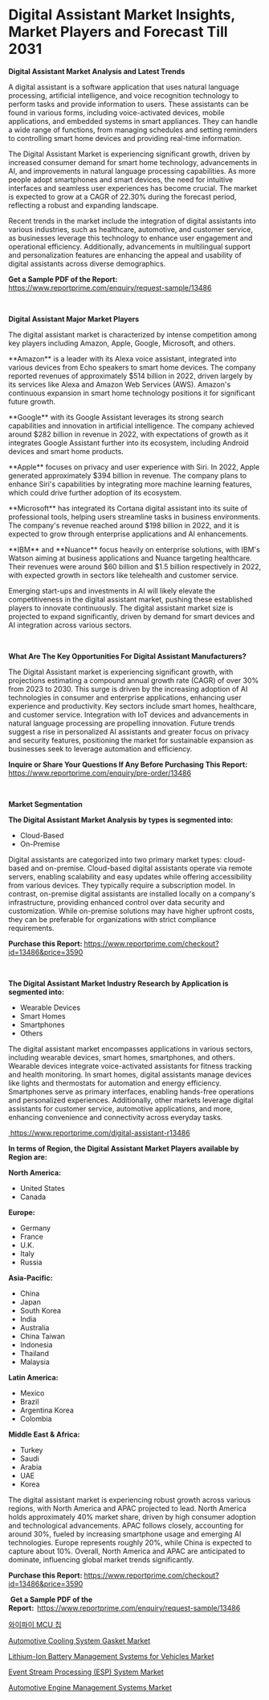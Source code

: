 <p><h1>Digital Assistant Market Insights, Market Players and Forecast Till 2031</h1></p><p><strong>Digital Assistant Market Analysis and Latest Trends</strong></p>
<p><p>A digital assistant is a software application that uses natural language processing, artificial intelligence, and voice recognition technology to perform tasks and provide information to users. These assistants can be found in various forms, including voice-activated devices, mobile applications, and embedded systems in smart appliances. They can handle a wide range of functions, from managing schedules and setting reminders to controlling smart home devices and providing real-time information.</p><p>The Digital Assistant Market is experiencing significant growth, driven by increased consumer demand for smart home technology, advancements in AI, and improvements in natural language processing capabilities. As more people adopt smartphones and smart devices, the need for intuitive interfaces and seamless user experiences has become crucial. The market is expected to grow at a CAGR of 22.30% during the forecast period, reflecting a robust and expanding landscape.</p><p>Recent trends in the market include the integration of digital assistants into various industries, such as healthcare, automotive, and customer service, as businesses leverage this technology to enhance user engagement and operational efficiency. Additionally, advancements in multilingual support and personalization features are enhancing the appeal and usability of digital assistants across diverse demographics.</p></p>
<p><strong>Get a Sample PDF of the Report:&nbsp;</strong> <a href="https://www.reportprime.com/enquiry/request-sample/13486">https://www.reportprime.com/enquiry/request-sample/13486</a></p>
<p>&nbsp;</p>
<p><strong>Digital Assistant Major Market Players</strong></p>
<p><p>The digital assistant market is characterized by intense competition among key players including Amazon, Apple, Google, Microsoft, and others. </p><p>**Amazon** is a leader with its Alexa voice assistant, integrated into various devices from Echo speakers to smart home devices. The company reported revenues of approximately $514 billion in 2022, driven largely by its services like Alexa and Amazon Web Services (AWS). Amazon's continuous expansion in smart home technology positions it for significant future growth.</p><p>**Google** with its Google Assistant leverages its strong search capabilities and innovation in artificial intelligence. The company achieved around $282 billion in revenue in 2022, with expectations of growth as it integrates Google Assistant further into its ecosystem, including Android devices and smart home products.</p><p>**Apple** focuses on privacy and user experience with Siri. In 2022, Apple generated approximately $394 billion in revenue. The company plans to enhance Siri's capabilities by integrating more machine learning features, which could drive further adoption of its ecosystem.</p><p>**Microsoft** has integrated its Cortana digital assistant into its suite of professional tools, helping users streamline tasks in business environments. The company's revenue reached around $198 billion in 2022, and it is expected to grow through enterprise applications and AI enhancements.</p><p>**IBM** and **Nuance** focus heavily on enterprise solutions, with IBM's Watson aiming at business applications and Nuance targeting healthcare. Their revenues were around $60 billion and $1.5 billion respectively in 2022, with expected growth in sectors like telehealth and customer service.</p><p>Emerging start-ups and investments in AI will likely elevate the competitiveness in the digital assistant market, pushing these established players to innovate continuously. The digital assistant market size is projected to expand significantly, driven by demand for smart devices and AI integration across various sectors.</p></p>
<p>&nbsp;</p>
<p><strong>What Are The Key Opportunities For Digital Assistant Manufacturers?</strong></p>
<p><p>The Digital Assistant market is experiencing significant growth, with projections estimating a compound annual growth rate (CAGR) of over 30% from 2023 to 2030. This surge is driven by the increasing adoption of AI technologies in consumer and enterprise applications, enhancing user experience and productivity. Key sectors include smart homes, healthcare, and customer service. Integration with IoT devices and advancements in natural language processing are propelling innovation. Future trends suggest a rise in personalized AI assistants and greater focus on privacy and security features, positioning the market for sustainable expansion as businesses seek to leverage automation and efficiency.</p></p>
<p><strong>Inquire or Share Your Questions If Any Before Purchasing This Report:</strong> <a href="https://www.reportprime.com/enquiry/pre-order/13486">https://www.reportprime.com/enquiry/pre-order/13486</a></p>
<p>&nbsp;</p>
<p><strong>Market Segmentation</strong></p>
<p><strong>The Digital Assistant Market Analysis by types is segmented into:</strong></p>
<p><ul><li>Cloud-Based</li><li>On-Premise</li></ul></p>
<p><p>Digital assistants are categorized into two primary market types: cloud-based and on-premise. Cloud-based digital assistants operate via remote servers, enabling scalability and easy updates while offering accessibility from various devices. They typically require a subscription model. In contrast, on-premise digital assistants are installed locally on a company's infrastructure, providing enhanced control over data security and customization. While on-premise solutions may have higher upfront costs, they can be preferable for organizations with strict compliance requirements.</p></p>
<p><strong>Purchase this Report:&nbsp;</strong><a href="https://www.reportprime.com/checkout?id=13486&price=3590">https://www.reportprime.com/checkout?id=13486&price=3590</a></p>
<p>&nbsp;</p>
<p><strong>The Digital Assistant Market Industry Research by Application is segmented into:</strong></p>
<p><ul><li>Wearable Devices</li><li>Smart Homes</li><li>Smartphones</li><li>Others</li></ul></p>
<p><p>The digital assistant market encompasses applications in various sectors, including wearable devices, smart homes, smartphones, and others. Wearable devices integrate voice-activated assistants for fitness tracking and health monitoring. In smart homes, digital assistants manage devices like lights and thermostats for automation and energy efficiency. Smartphones serve as primary interfaces, enabling hands-free operations and personalized experiences. Additionally, other markets leverage digital assistants for customer service, automotive applications, and more, enhancing convenience and connectivity across everyday tasks.</p></p>
<p><a href="https://www.reportprime.com/digital-assistant-r13486">&nbsp;https://www.reportprime.com/digital-assistant-r13486</a></p>
<p><strong>In terms of Region, the Digital Assistant Market Players available by Region are:</strong></p>
<p>
    <p> <strong> North America: </strong>
        <ul>
            <li>United States</li>
            <li>Canada</li>
        </ul>
        </p> 
    <p> <strong> Europe: </strong>
        <ul>
            <li>Germany</li>
            <li>France</li>
            <li>U.K.</li>
            <li>Italy</li>
            <li>Russia</li>
        </ul>
        </p> 
    <p> <strong> Asia-Pacific: </strong>
        <ul>
            <li>China</li>
            <li>Japan</li>
            <li>South Korea</li>
            <li>India</li>
            <li>Australia</li>
            <li>China Taiwan</li>
            <li>Indonesia</li>
            <li>Thailand</li>
            <li>Malaysia</li>
        </ul>
        </p> 
    <p> <strong> Latin America: </strong>
        <ul>
            <li>Mexico</li>
            <li>Brazil</li>
            <li>Argentina Korea</li>
            <li>Colombia</li>
        </ul>
        </p> 
    <p> <strong> Middle East & Africa: </strong>
        <ul>
            <li>Turkey</li>
            <li>Saudi</li>
            <li>Arabia</li>
            <li>UAE</li>
            <li>Korea</li>
        </ul>
    </p>
    </p>
<p><p>The digital assistant market is experiencing robust growth across various regions, with North America and APAC projected to lead. North America holds approximately 40% market share, driven by high consumer adoption and technological advancements. APAC follows closely, accounting for around 30%, fueled by increasing smartphone usage and emerging AI technologies. Europe represents roughly 20%, while China is expected to capture about 10%. Overall, North America and APAC are anticipated to dominate, influencing global market trends significantly.</p></p>
<p><strong>Purchase this Report: </strong><a href="https://www.reportprime.com/checkout?id=13486&price=3590">https://www.reportprime.com/checkout?id=13486&price=3590</a></p>
<p>&nbsp;<strong>Get a Sample PDF of the Report:&nbsp;&nbsp;</strong><a href="https://www.reportprime.com/enquiry/request-sample/13486">https://www.reportprime.com/enquiry/request-sample/13486</a></p>
<p><strong></strong></p>
<p><p><a href="https://medium.com/@carlosdytouglas8907667/wi-fi-mcu-chips-market-%EC%9D%98-%EA%B8%80%EB%A1%9C%EB%B2%8C-%EC%8B%9C%EC%9E%A5-%EA%B0%9C%EC%9A%94%EB%8A%94-%EC%A0%84-%EC%84%B8%EA%B3%84-%EB%B0%8F-%EC%A3%BC%EC%9A%94-%EC%8B%9C%EC%9E%A5%EC%9D%98-%EC%82%B0%EC%97%85%EC%97%90-%EC%98%81%ED%96%A5%EC%9D%84-%EB%AF%B8%EC%B9%98%EB%8A%94-%EC%A3%BC%EC%9A%94-%ED%8A%B8%EB%A0%8C%EB%93%9C%EC%97%90-%EB%8C%80%ED%95%9C-%EB%8F%85%ED%8A%B9%ED%95%9C-%EA%B4%80%EC%A0%90%EC%9D%84-%EC%A0%9C%EA%B3%B5%ED%95%A9%EB%8B%88%EB%8B%A4-af9f55dab645">와이파이 MCU 칩</a></p><p><a href="https://issuu.com/reportprime-2/docs/automotive-cooling-system-gasket-ma_5ad346f780f6af">Automotive Cooling System Gasket Market</a></p><p><a href="https://issuu.com/reportprime-2/docs/lithium-ion-battery-management-syst_da417d63b2bb25">Lithium-Ion Battery Management Systems for Vehicles Market</a></p><p><a href="https://medium.com/@demitrywow/the-event-stream-processing-esp-system-market-decisions-are-mostly-driven-by-resource-12b1715e60b7">Event Stream Processing (ESP) System Market</a></p><p><a href="https://www.linkedin.com/pulse/automotive-engine-management-systems-market-research-report-ifckc?trackingId=Pnr9zGyzTaGR59PSVNunDw%3D%3D">Automotive Engine Management Systems Market</a></p></p>